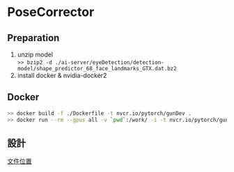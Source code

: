 # PoseCorrector

## Preparation 
1. unzip model \
    `>> bzip2 -d ./ai-server/eyeDetection/detection-model/shape_predictor_68_face_landmarks_GTX.dat.bz2`
2. install docker & nvidia-docker2


## Docker
```bash
>> docker build -f ./Dockerfile -t nvcr.io/pytorch/gunDev .
>> docker run --rm --gpus all -v `pwd`:/work/ -i -t nvcr.io/pytorch/gundev:latest bash
```

## 設計
[文件位置](doc/design.md)
